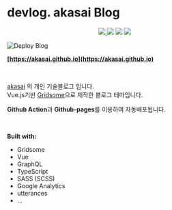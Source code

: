 # devlog. akasai Blog
  
<p align="center">
    <a href="https://github.com/akasai">
      <img src="https://img.shields.io/badge/Author-akasai-informational?style=for-the-badge&logo=github">
    </a>
    <img src="https://img.shields.io/badge/Languages-Typescript-blue.svg?longCache=true&style=for-the-badge&logo=TypeScriptt">
    <img src="https://img.shields.io/badge/Languages-Vue.js-%234FC08D.svg?longCache=true&style=for-the-badge&logo=Vue.js">
    <img src="https://img.shields.io/node/v/carbon.svg?style=for-the-badge&logo=Node.js">
</p>

![Deploy Blog](https://github.com/akasai/akasai.github.io/workflows/Deploy%20Blog/badge.svg)

**[https://akasai.github.io](https://akasai.github.io)**

<br/>

[akasai](https://github.com/akasai) 의 개인 기술블로그 입니다.  
Vue.js기반 [Gridsome](https://gridsome.org/)으로 제작한 블로그 테마입니다.

**Github Action**과 **Github-pages**를 이용하여 자동배포됩니다.

<br/>

**Built with:**

- Gridsome
- Vue
- GraphQL
- TypeScript
- SASS (SCSS)
- Google Analytics
- utterances
- ...
